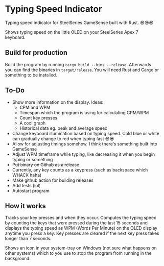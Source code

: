 # Typing Speed Indicator 
Typing speed indicator for SteelSeries GameSense built with Rust. 😎😎😎

Shows typing speed on the little OLED on your SteelSeries Apex 7 keyboard.

## Build for production
Build the program by running `cargo build --bins --release`. Afterwards you can find the binaries in `target/release`. You will need Rust and Cargo or something to be installed.

## To-Do
- Show more information on the display. Ideas:
   * CPM and WPM
   * Timespan which the program is using for calculating CPM/WPM
   * Count key presses
   * A cool graph
   * Historical data eg. peak and average speed
- Change keyboard illumination based on typing speed. Cold blue or white can gradually change to red when typing fast 😎😎
- Allow for adjusting timings somehow, I think there's something built into GameSense
- Adjust WPM timeframe while typing, like decreasing it when you begin typing or something
- ~~Put binary on Github as a release~~
- Currently, any key counts as a keypress (such as backspace which WHACK haha)
- Make github action for building releases
- Add tests (lol)
- Autostart program

## How it works
Tracks your key presses and when they occur. Computes the typing speed by counting the keys that were pressed during the last 15 seconds and displays the typing speed as WPM (Words Per Minute) on the OLED display anytime you press a key. Key presses are cleared if the next key press takes longer than 7 seconds.

Shows an icon in your system-tray on Windows (not sure what happens on other systems) which to you use to stop the program from running in the background.
